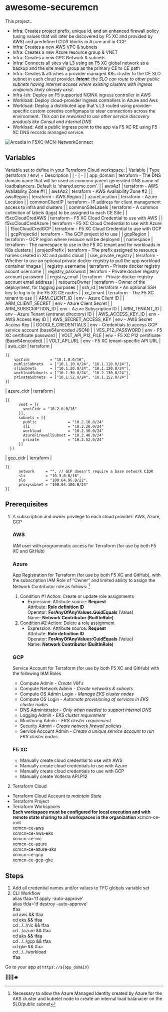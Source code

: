 # awesome-securemcn

This project..
- Infra: Creates project prefix, unique id, and an enhanced firewall policy (using values that will later be discovered by F5 XC and provided by AWS) and predefined CIDR blocks in Azure and in GCP
- Infra: Creates a new AWS VPC & subnets
- Infra: Creates a new Azure resource group & VNET
- Infra: Creates a new GPC Network & subnets
- Infra: Connects all sites via L3 using an F5 XC global network as a backup and the site mesh group as the primary CE to CE path
- Infra: Creates & attaches a provider managed K8s cluster to the CE SLO subnet in each cloud provider. ***Intent**: the SLO can route to other public subnets having Internet access where existing clusters with ingress endpoints likely already exist.*
- Infra-ish: Deploy an F5 supported NGINX ingress controller in AWS
- Workload: Deploy cloud-provider ingress controllers in Azure and Aws
- Workload: Deploy a distributed app that's L3 routed using provider-specific custom coredns configmaps to steer connections across the environment. *This can be reworked to use other service discovery products like Consul and internal DNS*
- Workload: Add a public ingress point to the app via F5 XC RE using F5 XC DNS records managed service.

![Arcadia in F5XC-MCN-NetworkConnect](https://github.com/drpotters/awesome-securemcn/assets/8976466/fc2df73d-d8aa-41ac-abdc-7928513cae9b)

## Variables
Variable set to define in your Terraform Cloud workspace: 
| Variable | Type (terraform / env) + Description | 
| - | - | 
| app_domain | terraform - The DNS domain name that will be used as common parent generated DNS name of loadbalancers. Default is 'shared.acme.com'. | 
| awsAz1 | terraform - AWS Availability Zone #1 | 
| awsAz2 | terraform - AWS Availability Zone #2 | 
| awsRegion | terraform - AWS Region | 
| azureLocation | terraform - Azure Location | 
| commonClientIP | terraform - IP address for client management access to infra and clusters | 
| commonSiteLabels | terraform - A common collection of labels (tags) to be assigned to each CE Site | 
| f5xcCloudCredAWS | terraform - F5 XC Cloud Credential to use with AWS | 
| f5xcCloudCredAzure | terraform - F5 XC Cloud Credential to use with Azure | 
| f5xcCloudCredGCP | terraform - F5 XC Cloud Credential to use with GCP | 
| gcpProjectId | terraform - The GCP project id to use | 
| gcpRegion | terraform - GCP region where resouce will be deployed | 
| namespace | terraform - The namespace to use in the F5 XC tenant and for workloads in K8s clusters | 
| projectPrefix | terraform - The prefix assigned to resource names created in XC and public cloud | 
| use_private_registry | terraform - Whether to use an optional private docker registry to pull the app workload container images | 
| registry_username | terraform - Private docker registry acount username | 
| registry_password | terrafom - Private docker registry account password | 
| registry_email | terraform - Private docker registry account email address | 
| resourceOwner | terraform - Owner of the deployment, for tagging purposes | 
| ssh_id | terraform - An optional SSH key to log in to the F5 XC CE nodes | 
| xc_tenant | terraform - The F5 XC tenant to use | 
| ARM_CLIENT_ID | env - Azure Client ID | 
| ARM_CLIENT_SECRET | env - Azure Client Secret | 
| ARM_SUBSCRIPTION_ID | env - Azure Subscription ID | 
| ARM_TENANT_ID | env - Azure Tenant (entranet directory) ID | 
| AWS_ACCESS_KEY_ID | env - AWS Access Key ID | 
| AWS_SECRET_ACCESS_KEY | env - AWS Secret Access Key | 
| GOOGLE_CREDENTIALS | env - Credentials to access GCP service account (base64encoded JSON) | 
| VES_P12_PASSWORD | env - F5 XC certificate password | 
| VOLT_API_P12_FILE | env - F5 XC P12 certificate (Base64encoded) | 
| VOLT_API_URL | env - F5 XC tenant-specific API URL | 
| aws_cidr | terraform |
```
[{
    vpcCidr         = "10.1.0.0/16",
    publicSubnets   = ["10.1.10.0/24", "10.1.110.0/24"],
    sliSubnets      = ["10.1.20.0/24", "10.1.120.0/24"],
    workloadSubnets = ["10.1.30.0/24", "10.2.130.0/24"],
    privateSubnets  = ["10.1.52.0/24", "10.1.152.0/24"]
}]
```
| azure_cidr | terraform |
```
[{
      vnet = [{
        vnetCidr = "10.2.0.0/16"
      }],
      subnets = [{
        public              = "10.2.10.0/24"
        sli                 = "10.2.20.0/24"
        workload            = "10.2.30.0/24"
        AzureFirewallSubnet = "10.2.40.0/24"
        private             = "10.2.52.0/24"
      }]
  }]
```
| gcp_cidr | terraform |
```
[{
      network     = "", // GCP doesn't require a base network CIDR
      sli         = "10.3.0.0/16",
      slo         = "100.64.96.0/22",
      proxysubnet = "100.64.100.0/24"
}]
```
## Prerequisites
1. A subscription and owner privilege to each cloud provider: AWS, Azure, GCP
   ### AWS
   IAM user with programmatic access for Terraform (for use by both F5 XC and GitHub)
   ### Azure
   App Registration for Terraform (for use by both F5 XC and GitHub), with the subscription IAM Role of "Owner" and limited ability to assign the Network Contributor role as follows: [^1]
     1. Condition #1 Action: Create or update role assignments
        - Expression:
           Attribute source: **Request**  
           Attribute: **Role definition ID**  
           Operator: **ForAnyOfAnyValues:GuidEquals** (Value)  
           Name: **Network Contributor (BuiltInRole)**  
      2. Condition #2 Action: Delete a role assignment
         - Expression:
           Attribute source: **Request**  
           Attribute: **Role definition ID**  
           Operator: **ForAnyOfAnyValues:GuidEquals**  (Value)  
           Name: **Network Contributor (BuiltInRole)**  
   ### GCP
   Service Account for Terraform (for use by both F5 XC and GitHub) with the following IAM Roles
      - Compute Admin - *Create VM's*
      - Compute Network Admin - *Create networks & subnets*
      - Compute OS Admin Login - *Manage EKS cluster nodes*
      - Compute OS Login - *Automate provisioning of services in EKS cluster nodes*
      - DNS Administrator - *Only when needed to support internal DNS*
      - Logging Admin - *EKS cluster requirement*
      - Monitoring Admin - *EKS cluster requirement*
      - Security Admin - *Create network firewall policies*
      - Service Account Admin - *Create a unique service account to run EKS cluster nodes*
   ### F5 XC
   - Manually create cloud credential to use with AWS
   - Manually create cloud credentials to use with Azure
   - Manually create cloud credentials to use with GCP
   - Manually create Volterra API.P12

2. Terraform Cloud
- Terraform Cloud Account *to maintain State*
- Terraform Project
- Terraform Workspaces  
**Each workspace must be configured for local execution and with remote state sharing to all workspaces in the organization**
xcmcn-ce-root  
xcmcn-ce-aws  
xcmcn-ce-aws-eks  
xcmcn-ce-nic  
xcmcn-ce-azure  
xcmcn-ce-azure-aks  
xcmcn-ce-gcp  
xcmcn-ce-gcp-gke  

## Steps
1. Add all credential names and/or values to TFC globals variable set  
2. CLI Workflow  
alias tfaa='tf apply -auto-approve'  
alias tfda='tf destroy -auto-approve'  
tfaa  
cd aws && tfaa  
cd eks && tfaa  
cd ../../nic && tfaa  
cd ../azure && tfaa  
cd aks && tfaa  
cd ../../gcp && tfaa  
cd gke && tfaa  
cd ../../workload  
tfaa  

Go to your app at `https://${app_domain}`

🤙🤟🍺🫖

[^1]: Necessary to allow the Azure Managed Identity created by Azure for the AKS cluster and kubelet node to create an internal load balanacer on the SLO/public subnet